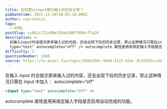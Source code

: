```yaml
---
title: 如何禁止input展示输入的历史记录？
pubDatetime: 2021-12-26T16:05:18.000Z
author: caorushizi
tags:
  - HTML
postSlug: cc601c721c00ef20ab398f7084cf7a20
description: >-
  在输入input时会提示原来输入过的内容，还会出现下拉的历史记录，禁止这种情况只需在input中加入： autocomplete=“off” <input
  type="text" autocomplete="off" /> autocomplete 属性是用来规定输入字段是否启用自动完成的功能。
difficulty: 1
questionNumber: 1580
source: https://fe.ecool.fun/topic/9d0e350c-5b48-4122-b54c-dc55552ccc05
---
```


在输入 input 时会提示原来输入过的内容，还会出现下拉的历史记录，禁止这种情况只需在 input 中加入： autocomplete=“off”

```html
<input type="text" autocomplete="off" />
```

autocomplete 属性是用来规定输入字段是否启用自动完成的功能。
